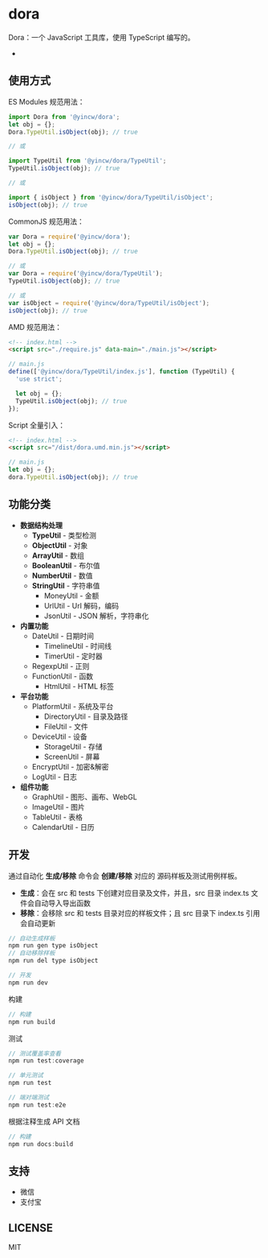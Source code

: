 # dora

<!-- ## 介绍 -->

Dora：一个 JavaScript 工具库，使用 TypeScript 编写的。

<!-- ## 特色 -->

-

## 使用方式

ES Modules 规范用法：

```js
import Dora from '@yincw/dora';
let obj = {};
Dora.TypeUtil.isObject(obj); // true

// 或

import TypeUtil from '@yincw/dora/TypeUtil';
TypeUtil.isObject(obj); // true

// 或

import { isObject } from '@yincw/dora/TypeUtil/isObject';
isObject(obj); // true
```

CommonJS 规范用法：

```js
var Dora = require('@yincw/dora');
let obj = {};
Dora.TypeUtil.isObject(obj); // true

// 或
var Dora = require('@yincw/dora/TypeUtil');
TypeUtil.isObject(obj); // true

// 或
var isObject = require('@yincw/dora/TypeUtil/isObject');
isObject(obj); // true
```

AMD 规范用法：

```html
<!-- index.html -->
<script src="./require.js" data-main="./main.js"></script>
```

```js
// main.js
define(['@yincw/dora/TypeUtil/index.js'], function (TypeUtil) {
  'use strict';

  let obj = {};
  TypeUtil.isObject(obj); // true
});
```

Script 全量引入：

```html
<!-- index.html -->
<script src="/dist/dora.umd.min.js"></script>
```

```js
// main.js
let obj = {};
dora.TypeUtil.isObject(obj); // true
```
## 功能分类

- **数据结构处理**
  - **TypeUtil** - 类型检测
  - **ObjectUtil** - 对象
  - **ArrayUtil** - 数组
  - **BooleanUtil** - 布尔值
  - **NumberUtil** - 数值
  - **StringUtil** - 字符串值
    - MoneyUtil  - 金额
    - UrlUtil  - Url 解码，编码
    - JsonUtil  - JSON 解析，字符串化
- **内置功能**
  - DateUtil - 日期时间
    - TimelineUtil - 时间线
    - TimerUtil - 定时器
  - RegexpUtil - 正则
  - FunctionUtil - 函数
    - HtmlUtil - HTML 标签
- **平台功能**
  - PlatformUtil - 系统及平台
    - DirectoryUtil - 目录及路径
    - FileUtil - 文件
  - DeviceUtil - 设备
    - StorageUtil - 存储
    - ScreenUtil - 屏幕
  - EncryptUtil - 加密&解密
  - LogUtil - 日志
- **组件功能**
  - GraphUtil - 图形、画布、WebGL
  - ImageUtil - 图片
  - TableUtil - 表格
  - CalendarUtil - 日历

## 开发

通过自动化 **生成/移除** 命令会 **创建/移除** 对应的 源码样板及测试用例样板。

- **生成**：会在 src 和 tests 下创建对应目录及文件，并且，src 目录 index.ts 文件会自动导入导出函数
- **移除**：会移除 src 和 tests 目录对应的样板文件；且 src 目录下 index.ts 引用会自动更新

```js
// 自动生成样板
npm run gen type isObject
// 自动移除样板
npm run del type isObject

// 开发
npm run dev
```

构建

```js
// 构建
npm run build
```

测试

```js
// 测试覆盖率查看
npm run test:coverage

// 单元测试
npm run test

// 端对端测试
npm run test:e2e
```

根据注释生成 API 文档

```js
// 构建
npm run docs:build
```

## 支持

- 微信
- 支付宝

## LICENSE

MIT
